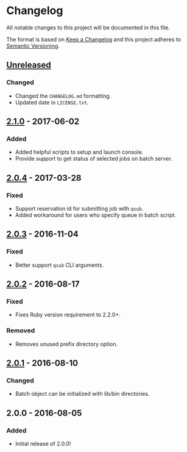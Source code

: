 # Changelog

All notable changes to this project will be documented in this file.

The format is based on [Keep a Changelog](http://keepachangelog.com/en/1.0.0/)
and this project adheres to [Semantic Versioning](http://semver.org/spec/v2.0.0.html).

## [Unreleased]
### Changed
- Changed the `CHANGELOG.md` formatting.
- Updated date in `LICENSE.txt`.

## [2.1.0] - 2017-06-02
### Added
- Added helpful scripts to setup and launch console.
- Provide support to get status of selected jobs on batch server.

## [2.0.4] - 2017-03-28
### Fixed
- Support reservation id for submitting job with `qsub`.
- Added workaround for users who specify queue in batch script.

## [2.0.3] - 2016-11-04
### Fixed
- Better support `qsub` CLI arguments.

## [2.0.2] - 2016-08-17
### Fixed
- Fixes Ruby version requirement to 2.2.0+.

### Removed
- Removes unused prefix directory option.

## [2.0.1] - 2016-08-10
### Changed
- Batch object can be initialized with lib/bin directories.

## 2.0.0 - 2016-08-05
### Added
- Initial release of 2.0.0!

[Unreleased]: https://github.com/OSC/pbs-ruby/compare/v2.1.0...HEAD
[2.1.0]: https://github.com/OSC/pbs-ruby/compare/v2.0.4...v2.1.0
[2.0.4]: https://github.com/OSC/pbs-ruby/compare/v2.0.3...v2.0.4
[2.0.3]: https://github.com/OSC/pbs-ruby/compare/v2.0.2...v2.0.3
[2.0.2]: https://github.com/OSC/pbs-ruby/compare/v2.0.1...v2.0.2
[2.0.1]: https://github.com/OSC/pbs-ruby/compare/v2.0.0...v2.0.1
